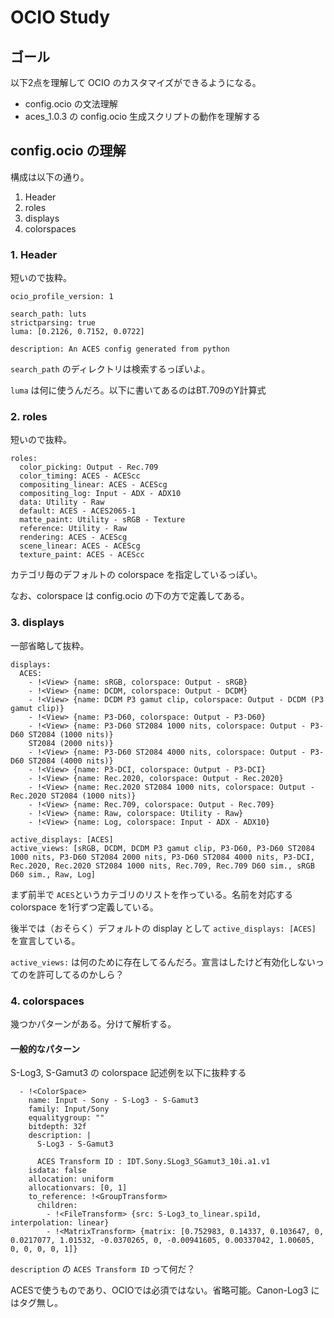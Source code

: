 # OCIO Study

## ゴール

以下2点を理解して OCIO のカスタマイズができるようになる。

* config.ocio の文法理解
* aces_1.0.3 の config.ocio 生成スクリプトの動作を理解する

## config.ocio の理解

構成は以下の通り。

1. Header
2. roles
3. displays
4. colorspaces

### 1. Header

短いので抜粋。

```
ocio_profile_version: 1

search_path: luts
strictparsing: true
luma: [0.2126, 0.7152, 0.0722]

description: An ACES config generated from python
```

```search_path``` のディレクトリは検索するっぽいよ。

```luma``` は何に使うんだろ。以下に書いてあるのはBT.709のY計算式


### 2. roles

短いので抜粋。

```
roles:
  color_picking: Output - Rec.709
  color_timing: ACES - ACEScc
  compositing_linear: ACES - ACEScg
  compositing_log: Input - ADX - ADX10
  data: Utility - Raw
  default: ACES - ACES2065-1
  matte_paint: Utility - sRGB - Texture
  reference: Utility - Raw
  rendering: ACES - ACEScg
  scene_linear: ACES - ACEScg
  texture_paint: ACES - ACEScc
```

カテゴリ毎のデフォルトの colorspace を指定しているっぽい。

なお、colorspace は config.ocio の下の方で定義してある。

### 3. displays

一部省略して抜粋。

```
displays:
  ACES:
    - !<View> {name: sRGB, colorspace: Output - sRGB}
    - !<View> {name: DCDM, colorspace: Output - DCDM}
    - !<View> {name: DCDM P3 gamut clip, colorspace: Output - DCDM (P3 gamut clip)}
    - !<View> {name: P3-D60, colorspace: Output - P3-D60}
    - !<View> {name: P3-D60 ST2084 1000 nits, colorspace: Output - P3-D60 ST2084 (1000 nits)}
    ST2084 (2000 nits)}
    - !<View> {name: P3-D60 ST2084 4000 nits, colorspace: Output - P3-D60 ST2084 (4000 nits)}
    - !<View> {name: P3-DCI, colorspace: Output - P3-DCI}
    - !<View> {name: Rec.2020, colorspace: Output - Rec.2020}
    - !<View> {name: Rec.2020 ST2084 1000 nits, colorspace: Output - Rec.2020 ST2084 (1000 nits)}
    - !<View> {name: Rec.709, colorspace: Output - Rec.709}
    - !<View> {name: Raw, colorspace: Utility - Raw}
    - !<View> {name: Log, colorspace: Input - ADX - ADX10}

active_displays: [ACES]
active_views: [sRGB, DCDM, DCDM P3 gamut clip, P3-D60, P3-D60 ST2084 1000 nits, P3-D60 ST2084 2000 nits, P3-D60 ST2084 4000 nits, P3-DCI, Rec.2020, Rec.2020 ST2084 1000 nits, Rec.709, Rec.709 D60 sim., sRGB D60 sim., Raw, Log]
```

まず前半で ```ACES```というカテゴリのリストを作っている。名前を対応する colorspace を1行ずつ定義している。

後半では（おそらく）デフォルトの display として ```active_displays: [ACES]``` を宣言している。

```active_views:``` は何のために存在してるんだろ。宣言はしたけど有効化しないってのを許可してるのかしら？

### 4. colorspaces

幾つかパターンがある。分けて解析する。

#### 一般的なパターン

S-Log3, S-Gamut3 の colorspace 記述例を以下に抜粋する

```
  - !<ColorSpace>
    name: Input - Sony - S-Log3 - S-Gamut3
    family: Input/Sony
    equalitygroup: ""
    bitdepth: 32f
    description: |
      S-Log3 - S-Gamut3
      
      ACES Transform ID : IDT.Sony.SLog3_SGamut3_10i.a1.v1
    isdata: false
    allocation: uniform
    allocationvars: [0, 1]
    to_reference: !<GroupTransform>
      children:
        - !<FileTransform> {src: S-Log3_to_linear.spi1d, interpolation: linear}
        - !<MatrixTransform> {matrix: [0.752983, 0.14337, 0.103647, 0, 0.0217077, 1.01532, -0.0370265, 0, -0.00941605, 0.00337042, 1.00605, 0, 0, 0, 0, 1]}
```

```description``` の ```ACES Transform ID``` って何だ？

ACESで使うものであり、OCIOでは必須ではない。省略可能。Canon-Log3 にはタグ無し。




